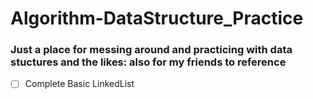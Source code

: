 # Algorithm-DataStructure_Practice
### Just a place for messing around and practicing with data stuctures and the likes: also for my friends to reference

- [ ] Complete Basic LinkedList 

